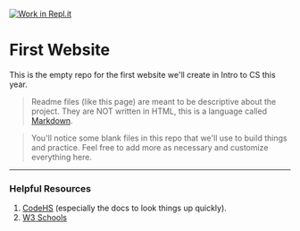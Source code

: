 [![Work in Repl.it](https://classroom.github.com/assets/work-in-replit-14baed9a392b3a25080506f3b7b6d57f295ec2978f6f33ec97e36a161684cbe9.svg)](https://classroom.github.com/online_ide?assignment_repo_id=3321050&assignment_repo_type=AssignmentRepo)
# First Website

This is the empty repo for the first website we'll create in Intro to CS this year.

> Readme files (like this page) are meant to be descriptive about the project. They are NOT written in HTML, this is a language called [Markdown](https://guides.github.com/features/mastering-markdown/).

> You'll notice some blank files in this repo that we'll use to build things and practice. Feel free to add more as necessary and customize everything here.

----
### Helpful Resources

1. [CodeHS](http://www.codehs.com) (especially the docs to look things up quickly).
2. [W3 Schools](https://www.w3schools.com/)
